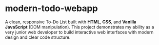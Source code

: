 # modern-todo-webapp
A clean, responsive To-Do List built with **HTML**, **CSS**, and **Vanilla JavaScript** (DOM manipulation).   This project demonstrates my ability as a very junior web developer to build interactive web interfaces with modern design and clear code structure.
